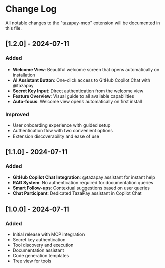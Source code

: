 # Change Log

All notable changes to the "tazapay-mcp" extension will be documented in this file.

## [1.2.0] - 2024-07-11

### Added
- **Welcome View**: Beautiful welcome screen that opens automatically on installation
- **AI Assistant Button**: One-click access to GitHub Copilot Chat with @tazapay
- **Secret Key Input**: Direct authentication from the welcome view
- **Feature Overview**: Visual guide to all available capabilities
- **Auto-focus**: Welcome view opens automatically on first install

### Improved
- User onboarding experience with guided setup
- Authentication flow with two convenient options
- Extension discoverability and ease of use

## [1.1.0] - 2024-07-11

### Added
- **GitHub Copilot Chat Integration**: @tazapay assistant for instant help
- **RAG System**: No authentication required for documentation queries
- **Smart Follow-ups**: Contextual suggestions based on user queries
- **Chat Participant**: Dedicated TazaPay assistant in Copilot Chat

## [1.0.0] - 2024-07-11

### Added
- Initial release with MCP integration
- Secret key authentication
- Tool discovery and execution
- Documentation assistant
- Code generation templates
- Tree view for tools